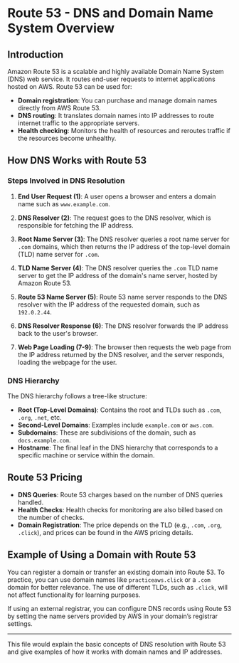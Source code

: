 # Route 53 - DNS and Domain Name System Overview

## Introduction

Amazon Route 53 is a scalable and highly available Domain Name System (DNS) web service. It routes end-user requests to internet applications hosted on AWS. Route 53 can be used for:

- **Domain registration**: You can purchase and manage domain names directly from AWS Route 53.
- **DNS routing**: It translates domain names into IP addresses to route internet traffic to the appropriate servers.
- **Health checking**: Monitors the health of resources and reroutes traffic if the resources become unhealthy.

## How DNS Works with Route 53

### Steps Involved in DNS Resolution

1. **End User Request (1)**: A user opens a browser and enters a domain name such as `www.example.com`.
   
2. **DNS Resolver (2)**: The request goes to the DNS resolver, which is responsible for fetching the IP address.

3. **Root Name Server (3)**: The DNS resolver queries a root name server for `.com` domains, which then returns the IP address of the top-level domain (TLD) name server for `.com`.

4. **TLD Name Server (4)**: The DNS resolver queries the `.com` TLD name server to get the IP address of the domain's name server, hosted by Amazon Route 53.

5. **Route 53 Name Server (5)**: Route 53 name server responds to the DNS resolver with the IP address of the requested domain, such as `192.0.2.44`.

6. **DNS Resolver Response (6)**: The DNS resolver forwards the IP address back to the user's browser.

7. **Web Page Loading (7-9)**: The browser then requests the web page from the IP address returned by the DNS resolver, and the server responds, loading the webpage for the user.

### DNS Hierarchy

The DNS hierarchy follows a tree-like structure:

- **Root (Top-Level Domains)**: Contains the root and TLDs such as `.com`, `.org`, `.net`, etc.
- **Second-Level Domains**: Examples include `example.com` or `aws.com`.
- **Subdomains**: These are subdivisions of the domain, such as `docs.example.com`.
- **Hostname**: The final leaf in the DNS hierarchy that corresponds to a specific machine or service within the domain.

## Route 53 Pricing

- **DNS Queries**: Route 53 charges based on the number of DNS queries handled.
- **Health Checks**: Health checks for monitoring are also billed based on the number of checks.
- **Domain Registration**: The price depends on the TLD (e.g., `.com`, `.org`, `.click`), and prices can be found in the AWS pricing details.
  
## Example of Using a Domain with Route 53

You can register a domain or transfer an existing domain into Route 53. To practice, you can use domain names like `practiceaws.click` or a `.com` domain for better relevance. The use of different TLDs, such as `.click`, will not affect functionality for learning purposes.

If using an external registrar, you can configure DNS records using Route 53 by setting the name servers provided by AWS in your domain’s registrar settings.

---

This file would explain the basic concepts of DNS resolution with Route 53 and give examples of how it works with domain names and IP addresses.
